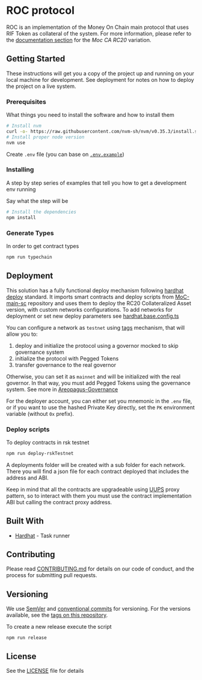 # ROC protocol

ROC is an implementation of the Money On Chain main protocol that uses RIF Token as collateral of the system.
For more information, please refer to the [documentation section](https://github.com/money-on-chain/main-sc-protocol/blob/master/docs/README.md) for the _Moc CA RC20_ variation.

## Getting Started

These instructions will get you a copy of the project up and running on your local machine for development. See deployment for notes on how to deploy the project on a live system.

### Prerequisites

What things you need to install the software and how to install them

```bash
# Install nvm
curl -o- https://raw.githubusercontent.com/nvm-sh/nvm/v0.35.3/install.sh | bash
# Install proper node version
nvm use
```

Create `.env` file (you can base on [`.env.example`](./.env.example))

### Installing

A step by step series of examples that tell you how to get a development env running

Say what the step will be

```bash
# Install the dependencies
npm install
```

### Generate Types

In order to get contract types

```bash
npm run typechain
```

## Deployment

This solution has a fully functional deploy mechanism following [hardhat deploy](https://github.com/wighawag/hardhat-deploy) standard.
It imports smart contracts and deploy scripts from [MoC-main-sc](https://github.com/money-on-chain/main-sc-protocol) repository and uses them to deploy the RC20 Collateralized Asset version, with custom networks configurations. To add networks for deployment or set new deploy parameters see [hardhat.base.config.ts](hardhat.base.config.ts)

You can configure a network as `testnet` using [tags](https://github.com/wighawag/hardhat-deploy#tags) mechanism, that will allow you to:

1. deploy and initialize the protocol using a governor mocked to skip governance system
2. initialize the protocol with Pegged Tokens
3. transfer governance to the real governor

Otherwise, you can set it as `mainnet` and will be initialized with the real governor. In that way, you must add Pegged Tokens using the governance system. See more in [Areopagus-Governance](https://github.com/money-on-chain/Areopagus-Governance)

For the deployer account, you can either set you mnemonic in the `.env` file, or if you want to use the hashed Private Key directly, set the `PK` environment variable (without `0x` prefix).

### Deploy scripts

To deploy contracts in rsk testnet

```bash
npm run deploy-rskTestnet
```

A deployments folder will be created with a sub folder for each network. There you will find a json file for each contract deployed that includes the address and ABI.

Keep in mind that all the contracts are upgradeable using [UUPS](https://eips.ethereum.org/EIPS/eip-1822) proxy pattern, so to interact with them you must use the contract implementation ABI but calling the contract proxy address.

## Built With

* [Hardhat](https://hardhat.org/) - Task runner

## Contributing

Please read [CONTRIBUTING.md](./CONTRIBUTING.md) for details on our code of conduct, and the process for submitting pull requests.

## Versioning

We use [SemVer](http://semver.org/) and [conventional commits](https://www.conventionalcommits.org/en/v1.0.0/) for versioning. For the versions available, see the [tags on this repository](https://github.com/your/project/tags).

To create a new release execute the script

`npm run release`

## License

See the [LICENSE](./LICENSE) file for details
